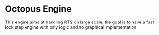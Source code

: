 # Octopus Engine

This engine aims at handling RTS on large scale, the goal is to have a fast lock step engine with only logic and no graphical implementation
